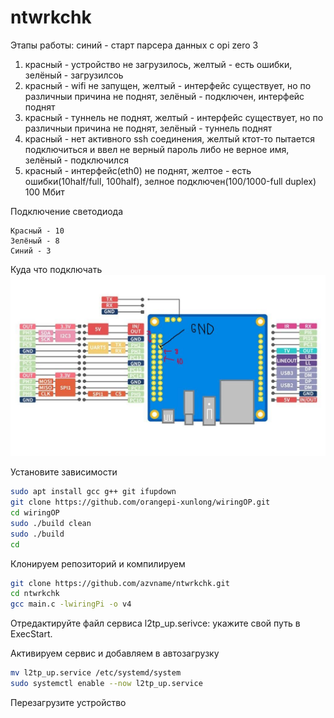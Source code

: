 # ntwrkchk



Этапы работы:
синий - старт парсера данных с opi zero 3
1. красный - устройство не загрузилось, желтый - есть ошибки, зелёный - загрузилсоь
2. красный - wifi не запущен, желтый - интерфейс существует, но по различныи причина не поднят, зелёный - подключен, интерфейс поднят
3. красный - туннель не поднят, желтый - интерфейс существует, но по различныи причина не поднят, зелёный - туннель поднят
4. красный - нет активного ssh соединения, желтый ктот-то пытается подключиться и ввел не верный пароль либо не верное имя, зелёный - подключился
5. красный - интерфейс(eth0) не поднят, желтое - есть ошибки(10half/full, 100half), зелное подключен(100/1000-full duplex) 100 Мбит





Подключение светодиода
```text
Красный - 10
Зелёный - 8
Синий - 3
```





Куда что подключать
![Куда что подключать](https://raw.githubusercontent.com/azvname/ntwrkchk/5d84e765c012de4e2d8b895e4b252455e70d8f77/pinout.jpg)



Установите зависимости
```sh
sudo apt install gcc g++ git ifupdown
git clone https://github.com/orangepi-xunlong/wiringOP.git
cd wiringOP
sudo ./build clean
sudo ./build
cd

```



Клонируем репозиторий и компилируем
```sh
git clone https://github.com/azvname/ntwrkchk.git
cd ntwrkchk
gcc main.c -lwiringPi -o v4

```
Отредактируйте файл сервиса l2tp_up.serivce: укажите свой путь в ExecStart. 

Активируем сервис и добавляем в автозагрузку
```sh
mv l2tp_up.service /etc/systemd/system
sudo systemctl enable --now l2tp_up.service
```


Перезагрузите устройство

